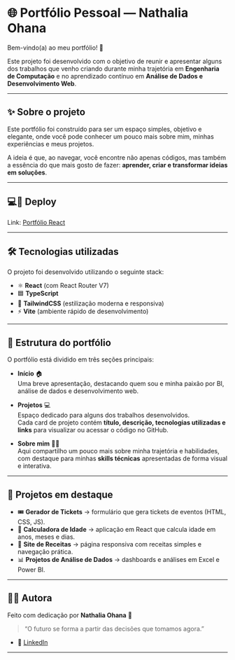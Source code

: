 # 🌐 Portfólio Pessoal — Nathalia Ohana

Bem-vindo(a) ao meu portfólio! 🚀

Este projeto foi desenvolvido com o objetivo de reunir e apresentar alguns dos trabalhos que venho criando durante minha trajetória em **Engenharia de Computação** e no aprendizado contínuo em **Análise de Dados e Desenvolvimento Web**.

---

## ✨ Sobre o projeto

Este portfólio foi construído para ser um espaço simples, objetivo e elegante, onde você pode conhecer um pouco mais sobre mim, minhas experiências e meus projetos.

A ideia é que, ao navegar, você encontre não apenas códigos, mas também a essência do que mais gosto de fazer: **aprender, criar e transformar ideias em soluções**.

---
## 💻📱 Deploy

Link: [Portfólio React](https://www.nathaliaohana.dev/)

--- 

## 🛠️ Tecnologias utilizadas

O projeto foi desenvolvido utilizando o seguinte stack:

- ⚛️ **React** (com React Router V7)
- 🟦 **TypeScript**
- 🎨 **TailwindCSS** (estilização moderna e responsiva)
- ⚡ **Vite** (ambiente rápido de desenvolvimento)

---

## 📂 Estrutura do portfólio

O portfólio está dividido em três seções principais:

- **Início** 🏠  
  Uma breve apresentação, destacando quem sou e minha paixão por BI, análise de dados e desenvolvimento web.

- **Projetos** 💻  
  Espaço dedicado para alguns dos trabalhos desenvolvidos.  
  Cada card de projeto contém **título, descrição, tecnologias utilizadas e links** para visualizar ou acessar o código no GitHub.

- **Sobre mim** 👩‍💻  
  Aqui compartilho um pouco mais sobre minha trajetória e habilidades, com destaque para minhas **skills técnicas** apresentadas de forma visual e interativa.

---

## 🚀 Projetos em destaque

- 🎟️ **Gerador de Tickets** → formulário que gera tickets de eventos (HTML, CSS, JS).
- 📅 **Calculadora de Idade** → aplicação em React que calcula idade em anos, meses e dias.
- 🍲 **Site de Receitas** → página responsiva com receitas simples e navegação prática.
- 📊 **Projetos de Análise de Dados** → dashboards e análises em Excel e Power BI.

---

## 👩‍💻 Autora

Feito com dedicação por **Nathalia Ohana** 💚

> “O futuro se forma a partir das decisões que tomamos agora.”

- 💼 [LinkedIn](https://www.linkedin.com/in/nathalia-ohana-barigchum-leite)

---

